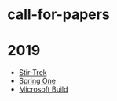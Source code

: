 # call-for-papers

# 2019

- [Stir-Trek](2019/stir-trek)
- [Spring One](2019/spring-one)
- [Microsoft Build](2019/microsoft-build)
